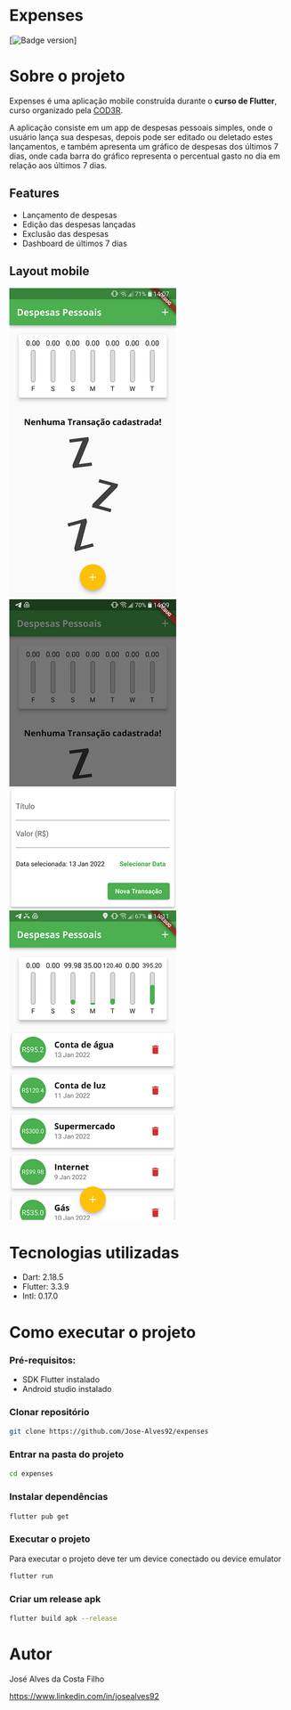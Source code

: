 # Expenses
[![Badge version](http://img.shields.io/static/v1?label=Version&message=1.0.0&color=blue&style=fleat)]

# Sobre o projeto

Expenses é uma aplicação mobile construída durante o **curso de Flutter**, curso organizado pela [COD3R](https://www.cod3r.com.br "Site da Cod3r").

A aplicação consiste em um app de despesas pessoais simples, onde o usuário lança sua despesas, depois pode ser editado ou deletado estes lançamentos, e também apresenta um gráfico de despesas dos últimos 7 dias, onde cada barra do gráfico representa o percentual gasto no dia em relação aos últimos 7 dias.

## Features

- Lançamento de despesas
- Edição das despesas lançadas
- Exclusão das despesas
- Dashboard de últimos 7 dias

## Layout mobile

![expenses-image-01](https://github.com/Jose-Alves92/expenses/blob/main/assets/readme/expenses-image-01.png) ![expenses-image-02](https://github.com/Jose-Alves92/expenses/blob/main/assets/readme/expenses-image-02.png) ![expenses-image-03](https://github.com/Jose-Alves92/expenses/blob/main/assets/readme/expenses-image-03.png)

# Tecnologias utilizadas

- Dart: 2.18.5
- Flutter: 3.3.9
- Intl: 0.17.0

# Como executar o projeto

### Pré-requisitos: 

- SDK Flutter instalado
- Android studio instalado

### Clonar repositório
```bash
git clone https://github.com/Jose-Alves92/expenses
```

### Entrar na pasta do projeto
```bash
cd expenses
```

### Instalar dependências
```bash
flutter pub get
```

### Executar o projeto
Para executar o projeto deve ter um device conectado ou device emulator
```bash
flutter run
```

### Criar um release apk
```bash
flutter build apk --release
```

# Autor

José Alves da Costa Filho

https://www.linkedin.com/in/josealves92
